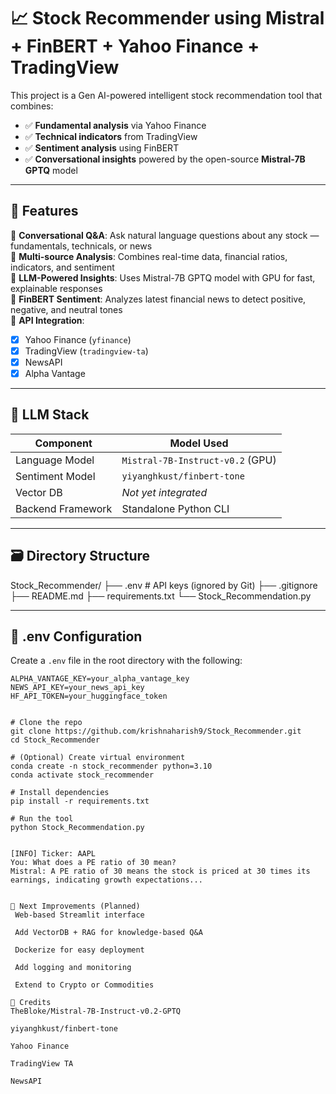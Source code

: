 # 📈 Stock Recommender using Mistral + FinBERT + Yahoo Finance + TradingView

This project is a Gen AI-powered intelligent stock recommendation tool that combines:

- ✅ **Fundamental analysis** via Yahoo Finance
- ✅ **Technical indicators** from TradingView
- ✅ **Sentiment analysis** using FinBERT
- ✅ **Conversational insights** powered by the open-source **Mistral-7B GPTQ** model

---

## 🚀 Features

🔹 **Conversational Q&A**: Ask natural language questions about any stock — fundamentals, technicals, or news  
🔹 **Multi-source Analysis**: Combines real-time data, financial ratios, indicators, and sentiment  
🔹 **LLM-Powered Insights**: Uses Mistral-7B GPTQ model with GPU for fast, explainable responses  
🔹 **FinBERT Sentiment**: Analyzes latest financial news to detect positive, negative, and neutral tones  
🔹 **API Integration**:
- [x] Yahoo Finance (`yfinance`)
- [x] TradingView (`tradingview-ta`)
- [x] NewsAPI
- [x] Alpha Vantage

---

## 🧠 LLM Stack

| Component | Model Used |
|----------|------------|
| Language Model | `Mistral-7B-Instruct-v0.2` (GPU) |
| Sentiment Model | `yiyanghkust/finbert-tone` |
| Vector DB | *Not yet integrated* |
| Backend Framework | Standalone Python CLI |

---

## 🗃️ Directory Structure

Stock_Recommender/
├── .env # API keys (ignored by Git)
├── .gitignore
├── README.md
├── requirements.txt
└── Stock_Recommendation.py



---

## 🔐 .env Configuration

Create a `.env` file in the root directory with the following:
```env
ALPHA_VANTAGE_KEY=your_alpha_vantage_key
NEWS_API_KEY=your_news_api_key
HF_API_TOKEN=your_huggingface_token


# Clone the repo
git clone https://github.com/krishnaharish9/Stock_Recommender.git
cd Stock_Recommender

# (Optional) Create virtual environment
conda create -n stock_recommender python=3.10
conda activate stock_recommender

# Install dependencies
pip install -r requirements.txt

# Run the tool
python Stock_Recommendation.py


[INFO] Ticker: AAPL
You: What does a PE ratio of 30 mean?
Mistral: A PE ratio of 30 means the stock is priced at 30 times its earnings, indicating growth expectations...


🧪 Next Improvements (Planned)
 Web-based Streamlit interface

 Add VectorDB + RAG for knowledge-based Q&A

 Dockerize for easy deployment

 Add logging and monitoring

 Extend to Crypto or Commodities

🤝 Credits
TheBloke/Mistral-7B-Instruct-v0.2-GPTQ

yiyanghkust/finbert-tone

Yahoo Finance

TradingView TA

NewsAPI




